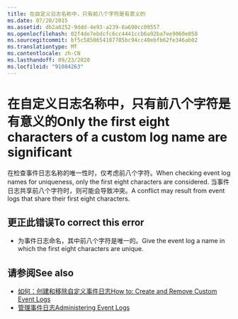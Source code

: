 ```yaml
---
title: 在自定义日志名称中，只有前八个字符是有意义的
ms.date: 07/20/2015
ms.assetid: db2a0252-9ddd-4e93-a239-6a690cc09557
ms.openlocfilehash: 02f4de7ebdcfc6cc4441ccb6a92ba7ee9060e058
ms.sourcegitcommit: bf5c5850654187705bc94cc40ebfb62fe346ab02
ms.translationtype: MT
ms.contentlocale: zh-CN
ms.lasthandoff: 09/23/2020
ms.locfileid: "91084263"
---
```

# <a name="only-the-first-eight-characters-of-a-custom-log-name-are-significant"></a><span data-ttu-id="4d9ce-102">在自定义日志名称中，只有前八个字符是有意义的</span><span class="sxs-lookup"><span data-stu-id="4d9ce-102">Only the first eight characters of a custom log name are significant</span></span>

<span data-ttu-id="4d9ce-103">在检查事件日志名称的唯一性时，仅考虑前八个字符。</span><span class="sxs-lookup"><span data-stu-id="4d9ce-103">When checking event log names for uniqueness, only the first eight characters are considered.</span></span> <span data-ttu-id="4d9ce-104">当事件日志共享前八个字符时，则可能会导致冲突。</span><span class="sxs-lookup"><span data-stu-id="4d9ce-104">A conflict may result from event logs that share their first eight characters.</span></span>  
  
## <a name="to-correct-this-error"></a><span data-ttu-id="4d9ce-105">更正此错误</span><span class="sxs-lookup"><span data-stu-id="4d9ce-105">To correct this error</span></span>  
  
- <span data-ttu-id="4d9ce-106">为事件日志命名，其中前八个字符是唯一的。</span><span class="sxs-lookup"><span data-stu-id="4d9ce-106">Give the event log a name in which the first eight characters are unique.</span></span>  
  
## <a name="see-also"></a><span data-ttu-id="4d9ce-107">请参阅</span><span class="sxs-lookup"><span data-stu-id="4d9ce-107">See also</span></span>

- <span data-ttu-id="4d9ce-108">[如何：创建和移除自定义事件日志](/previous-versions/visualstudio/visual-studio-2008/49dwckkz(v=vs.90))</span><span class="sxs-lookup"><span data-stu-id="4d9ce-108">[How to: Create and Remove Custom Event Logs](/previous-versions/visualstudio/visual-studio-2008/49dwckkz(v=vs.90))</span></span>
- <span data-ttu-id="4d9ce-109">[管理事件日志](/previous-versions/visualstudio/visual-studio-2008/4f69axw4(v=vs.90))</span><span class="sxs-lookup"><span data-stu-id="4d9ce-109">[Administering Event Logs](/previous-versions/visualstudio/visual-studio-2008/4f69axw4(v=vs.90))</span></span>
